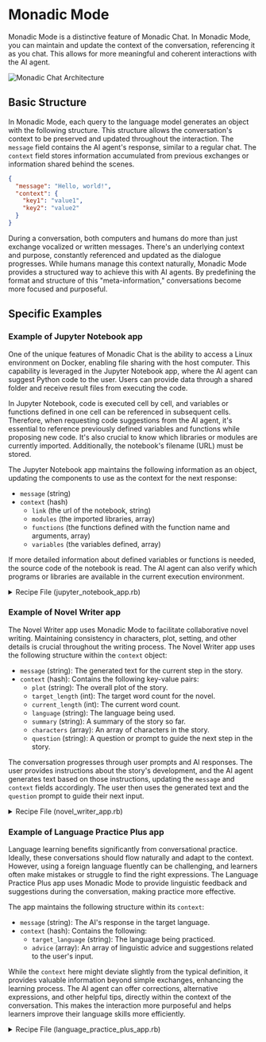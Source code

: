 # Monadic Mode

Monadic Mode is a distinctive feature of Monadic Chat. In Monadic Mode, you can maintain and update the context of the conversation, referencing it as you chat.  This allows for more meaningful and coherent interactions with the AI agent.

![Monadic Chat Architecture](/assets/images/monadic-messaging.svg ':size=200')

## Basic Structure

In Monadic Mode, each query to the language model generates an object with the following structure. This structure allows the conversation's context to be preserved and updated throughout the interaction. The `message` field contains the AI agent's response, similar to a regular chat. The `context` field stores information accumulated from previous exchanges or information shared behind the scenes.

```json
{
  "message": "Hello, world!",
  "context": {
    "key1": "value1",
    "key2": "value2"
  }
}
```

During a conversation, both computers and humans do more than just exchange vocalized or written messages.  There's an underlying context and purpose, constantly referenced and updated as the dialogue progresses.  While humans manage this context naturally, Monadic Mode provides a structured way to achieve this with AI agents. By predefining the format and structure of this "meta-information," conversations become more focused and purposeful.

## Specific Examples

### Example of Jupyter Notebook app

One of the unique features of Monadic Chat is the ability to access a Linux environment on Docker, enabling file sharing with the host computer. This capability is leveraged in the Jupyter Notebook app, where the AI agent can suggest Python code to the user. Users can provide data through a shared folder and receive result files from executing the code.

In Jupyter Notebook, code is executed cell by cell, and variables or functions defined in one cell can be referenced in subsequent cells. Therefore, when requesting code suggestions from the AI agent, it's essential to reference previously defined variables and functions while proposing new code. It's also crucial to know which libraries or modules are currently imported. Additionally, the notebook's filename (URL) must be stored.

The Jupyter Notebook app maintains the following information as an object, updating the components to use as the context for the next response:

* `message` (string)
* `context` (hash)
    * `link` (the url of the notebook, string)
    * `modules` (the imported libraries, array)
    * `functions` (the functions defined with the function name and arguments, array)
    * `variables` (the variables defined, array)

If more detailed information about defined variables or functions is needed, the source code of the notebook is read. The AI agent can also verify which programs or libraries are available in the current execution environment.

<details>
<summary>Recipe File (jupyter_notebook_app.rb)</summary>

![](https://raw.githubusercontent.com/yohasebe/monadic-chat/refs/heads/main/docker/services/ruby/apps/jupyter_notebook/jupyter_notebook_app.rb ':include :type=code')

</details>


### Example of Novel Writer app

The Novel Writer app uses Monadic Mode to facilitate collaborative novel writing.  Maintaining consistency in characters, plot, setting, and other details is crucial throughout the writing process.  The Novel Writer app uses the following structure within the `context` object:

* `message` (string): The generated text for the current step in the story.
* `context` (hash):  Contains the following key-value pairs:
    * `plot` (string): The overall plot of the story.
    * `target_length` (int): The target word count for the novel.
    * `current_length` (int): The current word count.
    * `language` (string): The language being used.
    * `summary` (string): A summary of the story so far.
    * `characters` (array): An array of characters in the story.
    * `question` (string): A question or prompt to guide the next step in the story.

The conversation progresses through user prompts and AI responses. The user provides instructions about the story's development, and the AI agent generates text based on those instructions, updating the `message` and `context` fields accordingly. The user then uses the generated text and the `question` prompt to guide their next input.

<details>
<summary>Recipe File (novel_writer_app.rb)</summary>

![](https://raw.githubusercontent.com/yohasebe/monadic-chat/refs/heads/main/docker/services/ruby/apps/novel_writer/novel_writer_app.rb ':include :type=code')

</details>

### Example of Language Practice Plus app

Language learning benefits significantly from conversational practice.  Ideally, these conversations should flow naturally and adapt to the context. However, using a foreign language fluently can be challenging, and learners often make mistakes or struggle to find the right expressions.  The Language Practice Plus app uses Monadic Mode to provide linguistic feedback and suggestions during the conversation, making practice more effective.

The app maintains the following structure within its `context`:

* `message` (string): The AI's response in the target language.
* `context` (hash): Contains the following:
    * `target_language` (string): The language being practiced.
    * `advice` (array): An array of linguistic advice and suggestions related to the user's input.

While the `context` here might deviate slightly from the typical definition, it provides valuable information beyond simple exchanges, enhancing the learning process.  The AI agent can offer corrections, alternative expressions, and other helpful tips, directly within the context of the conversation.  This makes the interaction more purposeful and helps learners improve their language skills more efficiently.


<details>
<summary>Recipe File (language_practice_plus_app.rb)</summary>

![](https://raw.githubusercontent.com/yohasebe/monadic-chat/refs/heads/main/docker/services/ruby/apps/language_practice_plus/language_practice_plus_app.rb ':include :type=code')

</details>
